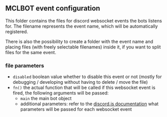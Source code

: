 ## MCLBOT event configuration

This folder contains the files for discord websocket events the bots listens for. The filename represents the event name, which will be automatically registered.

There is also the possibility to create a folder with the event name and placing files (with freely selectable filenames) inside it, if you want to split files for the same event.

### file parameters

- `disabled` boolean value whether to disable this event or not (mostly for debugging / developing without having to delete / move the file)
- `fn()` the actual function that will be called if this websocket event is fired, the following arguments will be passed:
  * `main` the main bot object
  * additional parameters: refer to the [discord.js documentation](https://discord.js.org/#/docs/main/master/class/Client) what parameters will be passed for each websocket event

